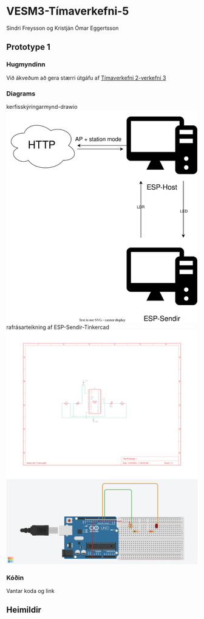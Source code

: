 # VESM3-Tímaverkefni-5
Sindri Freysson og Kristján Ómar Eggertsson
## Prototype 1
### Hugmyndinn
Við ákveðum að gera stærri útgáfu af [Tímaverkefni 2-verkefni 3](https://github.com/VESM3/IOT/blob/main/Verkefni/verkefni2.md#3-esp32-sem-vef%C3%BEj%C3%B3nn-30)  
### Diagrams
kerfisskýringarmynd-drawio  
![kerfisskýringarmynd](https://github.com/Hive-command/VESM3-T-maverkefni-5/blob/main/Prototype1.drawio.svg)  
rafrásarteikning af ESP-Sendir-Tinkercad  
![rafrásarteikning](https://github.com/Hive-command/VESM3-T-maverkefni-5/blob/main/Prototype1.svg)  
![rafrásarteikning](https://github.com/Hive-command/VESM3-T-maverkefni-5/blob/main/Prototype%201.png)
### Kóðin
Vantar koda og link
## Heimildir

